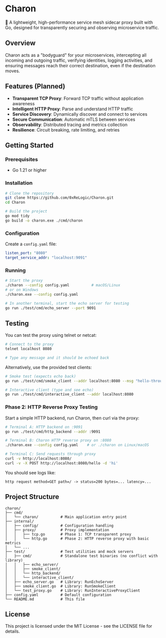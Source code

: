 # Charon

🔱 A lightweight, high-performance service mesh sidecar proxy built with Go, designed for transparently securing and observing microservice traffic.

## Overview

Charon acts as a "bodyguard" for your microservices, intercepting all incoming and outgoing traffic, verifying identities, logging activities, and ensuring messages reach their correct destination, even if the destination moves.

## Features (Planned)

- **Transparent TCP Proxy**: Forward TCP traffic without application awareness
- **Intelligent HTTP Proxy**: Parse and understand HTTP traffic
- **Service Discovery**: Dynamically discover and connect to services
- **Secure Communication**: Automatic mTLS between services
- **Observability**: Distributed tracing and metrics collection
- **Resilience**: Circuit breaking, rate limiting, and retries

## Getting Started

### Prerequisites

- Go 1.21 or higher

### Installation

```bash
# Clone the repository
git clone https://github.com/0xReLogic/Charon.git
cd Charon

# Build the project
go mod tidy
go build -o charon.exe ./cmd/charon
```

### Configuration

Create a `config.yaml` file:

```yaml
listen_port: "8080"
target_service_addr: "localhost:9091"
```

### Running

```bash
# Start the proxy
./charon --config config.yaml          # macOS/Linux
# or on Windows
./charon.exe --config config.yaml

# In another terminal, start the echo server for testing
go run ./test/cmd/echo_server --port 9091
```

## Testing

You can test the proxy using telnet or netcat:

```bash
# Connect to the proxy
telnet localhost 8080

# Type any message and it should be echoed back
```

Alternatively, use the provided test clients:

```bash
# Smoke test (expects echo back)
go run ./test/cmd/smoke_client --addr localhost:8080 --msg "hello-through-proxy\n"

# Interactive client (type and see echo)
go run ./test/cmd/interactive_client --addr localhost:8080
```

### Phase 2: HTTP Reverse Proxy Testing

Start a simple HTTP backend, run Charon, then curl via the proxy:

```bash
# Terminal A: HTTP backend on :9091
go run ./test/cmd/http_backend --addr :9091

# Terminal B: Charon HTTP reverse proxy on :8080
./charon.exe --config config.yaml    # or ./charon on Linux/macOS

# Terminal C: Send requests through proxy
curl -v http://localhost:8080/
curl -v -X POST http://localhost:8080/hello -d 'hi'
```

You should see logs like:

```
http request method=GET path=/ -> status=200 bytes=... latency=...
```

## Project Structure

```
charon/
├── cmd/
│   └── charon/          # Main application entry point
├── internal/
│   ├── config/          # Configuration handling
│   ├── proxy/           # Proxy implementation
│   │   ├── tcp.go       # Phase 1: TCP transparent proxy
│   │   └── http.go      # Phase 2: HTTP reverse proxy with basic metrics
│   └── ...
├── test/                # Test utilities and mock servers
│   ├── cmd/             # Standalone test binaries (no conflict with library)
│   │   ├── echo_server/
│   │   ├── smoke_client/
│   │   └── http_backend/
│   │   └── interactive_client/
│   ├── echo_server.go   # Library: RunEchoServer
│   ├── smoke_client.go  # Library: RunSmokeClient
│   └── test_proxy.go    # Library: RunInteractiveProxyClient
├── config.yaml          # Default configuration
└── README.md            # This file
```

## License

This project is licensed under the MIT License - see the LICENSE file for details.